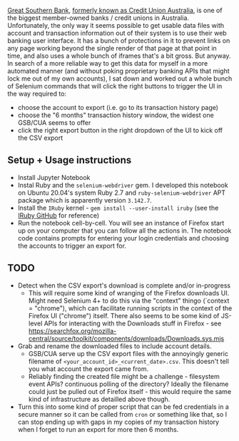 [Great Southern Bank](https://www.greatsouthernbank.com.au/), [formerly known as Credit Union Australia](https://www.greatsouthernbank.com.au/about/news/blog/media-releases/2021/feb/cua-to-rebrand-as-a-bank-in-its-75th-year), is one of the biggest member-owned banks / credit unions in Australia. Unfortunately, the only way it seems possible to get usable data files with account and transaction information out of their system is to use their web banking user interface. It has a bunch of protections in it to prevent links on any page working beyond the single render of that page at that point in time, and also uses a whole bunch of iframes that's a bit gross. But anyway. In search of a more reliable way to get this data for myself in a more automated manner (and without poking proprietary banking APIs that might lock me out of my own accounts), I sat down and worked out a whole bunch of Selenium commands that will click the right buttons to trigger the UI in the way required to:
* choose the account to export (i.e. go to its transaction history page)
* choose the "6 months" transaction history window, the widest one GSB/CUA seems to offer
* click the right export button in the right dropdown of the UI to kick off the CSV export

## Setup + Usage instructions

* Install Jupyter Notebook
* Instal Ruby and the `selenium-webdriver` gem. I developed this notebook on Ubuntu 20.04's system Ruby 2.7 and `ruby-selenium-webdriver` APT package which is apparently version `3.142.7`.
* Install the `IRuby` kernel - `gem install --user-install iruby` (see the [IRuby GitHub](https://github.com/SciRuby/iruby/blob/master/README.md#installation) for reference)
* Run the notebook cell-by-cell. You will see an instance of Firefox start up on your computer that you can follow all the actions in. The notebook code contains prompts for entering your login credentials and choosing the accounts to trigger an export for.

## TODO

* Detect when the CSV export's download is complete and/or in-progress
    * This will require some kind of wranging of the Firefox downloads UI. Might need Selenium 4+ to do this via the "context" thingo (`context = "chrome"), which can facilitate running scripts in the context of the Firefox UI ("chrome") itself. There also seems to be some kind of JS-level APIs for interacting with the Downloads stuff in Firefox - see https://searchfox.org/mozilla-central/source/toolkit/components/downloads/Downloads.sys.mjs
* Grab and rename the downloaded files to include account details.
    * GSB/CUA serve up the CSV export files with the annoyingly generic filename of `<your_account_id>_<current_date>.csv`. This doesn't tell you what account the export came from.
    * Reliably finding the created file might be a challenge - filesystem event APIs? continuous polling of the directory? Ideally the filename could just be pulled out of Firefox itself - this would require the same kind of infrastructure as detailled above though.
* Turn this into some kind of proper script that can be fed credentials in a secure manner so it can be called from `cron` or something like that, so I can stop ending up with gaps in my copies of my transaction history when I forget to run an export for more then 6 months.

